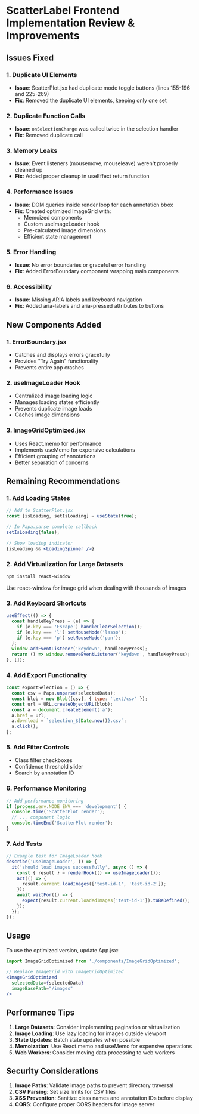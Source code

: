 # ScatterLabel Frontend Implementation Review & Improvements

## Issues Fixed

### 1. **Duplicate UI Elements**
- **Issue**: ScatterPlot.jsx had duplicate mode toggle buttons (lines 155-196 and 225-269)
- **Fix**: Removed the duplicate UI elements, keeping only one set

### 2. **Duplicate Function Calls**
- **Issue**: `onSelectionChange` was called twice in the selection handler
- **Fix**: Removed duplicate call

### 3. **Memory Leaks**
- **Issue**: Event listeners (mousemove, mouseleave) weren't properly cleaned up
- **Fix**: Added proper cleanup in useEffect return function

### 4. **Performance Issues**
- **Issue**: DOM queries inside render loop for each annotation bbox
- **Fix**: Created optimized ImageGrid with:
  - Memoized components
  - Custom useImageLoader hook
  - Pre-calculated image dimensions
  - Efficient state management

### 5. **Error Handling**
- **Issue**: No error boundaries or graceful error handling
- **Fix**: Added ErrorBoundary component wrapping main components

### 6. **Accessibility**
- **Issue**: Missing ARIA labels and keyboard navigation
- **Fix**: Added aria-labels and aria-pressed attributes to buttons

## New Components Added

### 1. **ErrorBoundary.jsx**
- Catches and displays errors gracefully
- Provides "Try Again" functionality
- Prevents entire app crashes

### 2. **useImageLoader Hook**
- Centralized image loading logic
- Manages loading states efficiently
- Prevents duplicate image loads
- Caches image dimensions

### 3. **ImageGridOptimized.jsx**
- Uses React.memo for performance
- Implements useMemo for expensive calculations
- Efficient grouping of annotations
- Better separation of concerns

## Remaining Recommendations

### 1. **Add Loading States**
```jsx
// Add to ScatterPlot.jsx
const [isLoading, setIsLoading] = useState(true);

// In Papa.parse complete callback
setIsLoading(false);

// Show loading indicator
{isLoading && <LoadingSpinner />}
```

### 2. **Add Virtualization for Large Datasets**
```bash
npm install react-window
```
Use react-window for image grid when dealing with thousands of images

### 3. **Add Keyboard Shortcuts**
```jsx
useEffect(() => {
  const handleKeyPress = (e) => {
    if (e.key === 'Escape') handleClearSelection();
    if (e.key === 'l') setMouseMode('lasso');
    if (e.key === 'p') setMouseMode('pan');
  };
  window.addEventListener('keydown', handleKeyPress);
  return () => window.removeEventListener('keydown', handleKeyPress);
}, []);
```

### 4. **Add Export Functionality**
```jsx
const exportSelection = () => {
  const csv = Papa.unparse(selectedData);
  const blob = new Blob([csv], { type: 'text/csv' });
  const url = URL.createObjectURL(blob);
  const a = document.createElement('a');
  a.href = url;
  a.download = `selection_${Date.now()}.csv`;
  a.click();
};
```

### 5. **Add Filter Controls**
- Class filter checkboxes
- Confidence threshold slider
- Search by annotation ID

### 6. **Performance Monitoring**
```jsx
// Add performance monitoring
if (process.env.NODE_ENV === 'development') {
  console.time('ScatterPlot render');
  // ... component logic
  console.timeEnd('ScatterPlot render');
}
```

### 7. **Add Tests**
```jsx
// Example test for ImageLoader hook
describe('useImageLoader', () => {
  it('should load images successfully', async () => {
    const { result } = renderHook(() => useImageLoader());
    act(() => {
      result.current.loadImages(['test-id-1', 'test-id-2']);
    });
    await waitFor(() => {
      expect(result.current.loadedImages['test-id-1']).toBeDefined();
    });
  });
});
```

## Usage

To use the optimized version, update App.jsx:
```jsx
import ImageGridOptimized from './components/ImageGridOptimized';

// Replace ImageGrid with ImageGridOptimized
<ImageGridOptimized 
  selectedData={selectedData} 
  imageBasePath="/images"
/>
```

## Performance Tips

1. **Large Datasets**: Consider implementing pagination or virtualization
2. **Image Loading**: Use lazy loading for images outside viewport
3. **State Updates**: Batch state updates when possible
4. **Memoization**: Use React.memo and useMemo for expensive operations
5. **Web Workers**: Consider moving data processing to web workers

## Security Considerations

1. **Image Paths**: Validate image paths to prevent directory traversal
2. **CSV Parsing**: Set size limits for CSV files
3. **XSS Prevention**: Sanitize class names and annotation IDs before display
4. **CORS**: Configure proper CORS headers for image server